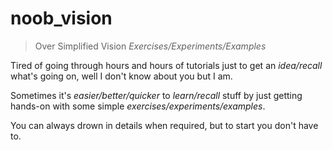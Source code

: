 # noob_vision

> Over Simplified Vision _Exercises/Experiments/Examples_

Tired of going through hours and hours of tutorials just to get an _idea/recall_ what's going on, well I don't know about you but I am.  

Sometimes it's _easier/better/quicker_ to _learn/recall_ stuff by just getting hands-on with some simple _exercises/experiments/examples_.

You can always drown in details when required, but to start you don't have to.
